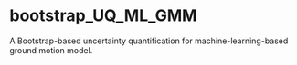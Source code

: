 # bootstrap_UQ_ML_GMM

A Bootstrap-based uncertainty quantification for machine-learning-based ground motion model.
